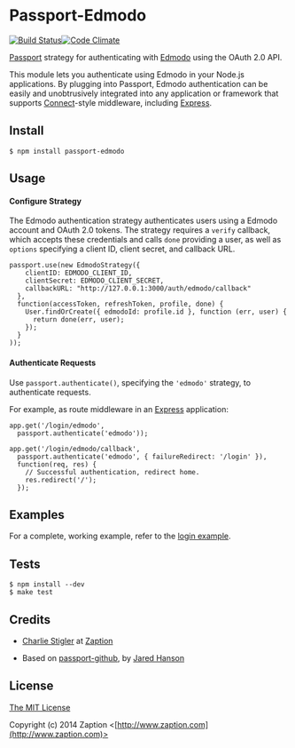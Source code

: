 # Passport-Edmodo
[![Build Status](https://travis-ci.org/zaption/passport-edmodo.svg?branch=master)](https://travis-ci.org/zaption/passport-edmodo)[![Code Climate](https://codeclimate.com/github/zaption/passport-edmodo.png)](https://codeclimate.com/github/zaption/passport-edmodo)

[Passport](http://passportjs.org/) strategy for authenticating with [Edmodo](http://edmodo.com/)
using the OAuth 2.0 API.

This module lets you authenticate using Edmodo in your Node.js applications.
By plugging into Passport, Edmodo authentication can be easily and
unobtrusively integrated into any application or framework that supports
[Connect](http://www.senchalabs.org/connect/)-style middleware, including
[Express](http://expressjs.com/).

## Install

    $ npm install passport-edmodo

## Usage

#### Configure Strategy

The Edmodo authentication strategy authenticates users using a Edmodo account
and OAuth 2.0 tokens.  The strategy requires a `verify` callback, which accepts
these credentials and calls `done` providing a user, as well as `options`
specifying a client ID, client secret, and callback URL.

    passport.use(new EdmodoStrategy({
        clientID: EDMODO_CLIENT_ID,
        clientSecret: EDMODO_CLIENT_SECRET,
        callbackURL: "http://127.0.0.1:3000/auth/edmodo/callback"
      },
      function(accessToken, refreshToken, profile, done) {
        User.findOrCreate({ edmodoId: profile.id }, function (err, user) {
          return done(err, user);
        });
      }
    ));

#### Authenticate Requests

Use `passport.authenticate()`, specifying the `'edmodo'` strategy, to
authenticate requests.

For example, as route middleware in an [Express](http://expressjs.com/)
application:

    app.get('/login/edmodo',
      passport.authenticate('edmodo'));

    app.get('/login/edmodo/callback', 
      passport.authenticate('edmodo', { failureRedirect: '/login' }),
      function(req, res) {
        // Successful authentication, redirect home.
        res.redirect('/');
      });

## Examples

For a complete, working example, refer to the [login example](https://github.com/zaption/passport-edmodo/tree/master/examples/login).

## Tests

    $ npm install --dev
    $ make test

## Credits

  - [Charlie Stigler](http://github.com/cstigler) at [Zaption](http://github.com/zaption)

  - Based on [passport-github](http://github.com/jaredhanson/passport-github), by [Jared Hanson](http://github.com/jaredhanson)

## License

[The MIT License](http://opensource.org/licenses/MIT)

Copyright (c) 2014 Zaption <[http://www.zaption.com](http://www.zaption.com)>

